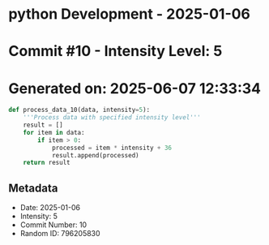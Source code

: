 ﻿# python Development - 2025-01-06
# Commit #10 - Intensity Level: 5
# Generated on: 2025-06-07 12:33:34
```python
def process_data_10(data, intensity=5):
    '''Process data with specified intensity level'''
    result = []
    for item in data:
        if item > 0:
            processed = item * intensity + 36
            result.append(processed)
    return result
```
## Metadata
- Date: 2025-01-06
- Intensity: 5
- Commit Number: 10
- Random ID: 796205830
